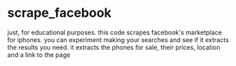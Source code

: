 # scrape_facebook
just, for educational purposes. this code scrapes facebook's marketplace for iphones.
you can experiment making your searches and see if it extracts the results you need.
it extracts the phones for sale, their prices, location and a link to the page
